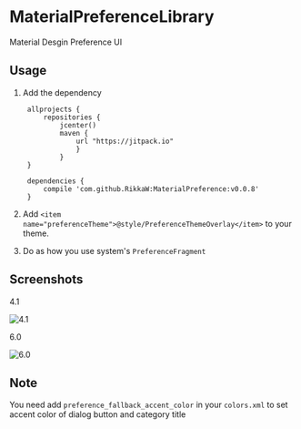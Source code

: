MaterialPreferenceLibrary
==================================
Material Desgin Preference UI

Usage
-----------
1. Add the dependency

		allprojects {
    		repositories {
	        	jcenter()
	        	maven {
            		url "https://jitpack.io"
        			}
    			}
		}
	
		dependencies {
	        compile 'com.github.RikkaW:MaterialPreference:v0.0.8'
		}  
	
2. Add `<item name="preferenceTheme">@style/PreferenceThemeOverlay</item>` to your theme.
3. Do as how you use system's `PreferenceFragment`

Screenshots
-----------
4.1

![4.1](https://github.com/RikkaW/MaterialPreference/blob/master/sample_4.1.gif)

6.0

![6.0](https://github.com/RikkaW/MaterialPreference/blob/master/sample_6.0.gif)

Note
-----------
You need add `preference_fallback_accent_color` in your `colors.xml` to set accent color of dialog button and category title